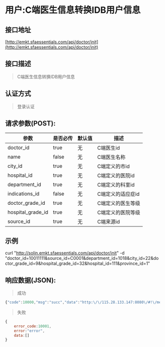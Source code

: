 # 用户:C端医生信息转换IDB用户信息

## 接口地址

[http://emkt.sfaessentials.com/api/doctor/init](http://emkt.sfaessentials.com/api/doctor/init)

## 接口描述

> C端医生信息转换IDB用户信息

## 认证方式

> 登录认证

## 请求参数(POST):

| 参数 | 是否必传 | 默认值 |  描述 | 
| ---- | ----- | ----- | ----- | 
| doctor_id | true | 无 | C端医生id | 
| name | false | 无 | C端医生名称|
| city_id | true | 无 | C端定义的市id | 
| hospital_id | true | 无  | C端定义的医院id |
| department_id | true | 无 | C端定义的科室id |
| indications_id | false | 无 | C端定义的适应症id |
| doctor_grade_id | true | 无 | C端定义的医生等级 |
| hospital_grade_id | true | 无| C端定义的医院等级|
| source_id | true | 无 | C端来源id |

## 示例
 curl "http://solin.emkt.sfaessentials.com/api/doctor/init" -d "doctor_id=10011111&source_id=C0001&department_id=1018&city_id=22&doctor_grade_id=9&hospital_grade_id=32&hospital_id=111&province_id=1"

## 响应数据(JSON):
> 成功

```javascript
{"code":10000,"msg":"succ","data":"http:\/\/115.28.133.147:8080\/#!\/menu\/menu\/19"}
```
> 失败 

```javascript
{
    error_code:10001,
    error:"error",
    data:[]
}
```